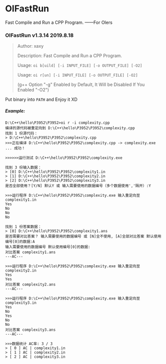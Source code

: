 # OIFastRun
Fast Compile and Run a CPP Program. ——For OIers

### OIFastRun v1.3.14 2019.8.18

> Author: xaxy
>
> Description: Fast Compile and Run a CPP Program.
>
> Usage: `oi b[uild] [-i INPUT_FILE] [-o OUTPUT_FILE] [-O2]`
>
> Usage: `oi r[un] [-i INPUT_FILE] [-o OUTPUT_FILE] [-O2]`
>
> (g++ Option "-g" Enabled by Default, It Will be Disabled If You Enabled "-O2")

Put binary into `PATH` and Enjoy it XD


##### Example:

```
D:\C++\hello\P3952\P3952>oi r -i complexity.cpp
编译的源代码被重定向到 D:\C++\hello\P3952\P3952\complexity.cpp
找到 1 份源代码：
> D:\C++\hello\P3952\P3952\complexity.cpp
>>>正在编译 D:\C++\hello\P3952\P3952\complexity.cpp -> complexity.exe ... 成功！

>>>>>>运行测试 D:\C++\hello\P3952\P3952\complexity.exe

找到 3 份输入数据：
> [0] D:\C++\hello\P3952\P3952\complexity1.in
> [1] D:\C++\hello\P3952\P3952\complexity2.in
> [2] D:\C++\hello\P3952\P3952\complexity3.in
是否全部使用？[Y/N] 默认Y 或 输入需要使用的数据编号（多个数据使用','隔开）:Y

>>>运行程序 D:\C++\hello\P3952\P3952\complexity.exe 输入重定向至 complexity1.in
Yes
No
No
No

找到 1 份答案数据：
> [0] D:\C++\hello\P3952\P3952\complexity1.ans
是否需要对比答案？ 输入需要使用的数据编号 或 [N]全不使用, [A]全部对比答案 默认使用编号[0]的数据:A
输入需要使用的数据编号 默认使用编号[0]的数据:
对比答案 complexity1.ans
---AC---

>>>运行程序 D:\C++\hello\P3952\P3952\complexity.exe 输入重定向至 complexity2.in
Yes
Yes
对比答案 complexity2.ans
---AC---

>>>运行程序 D:\C++\hello\P3952\P3952\complexity.exe 输入重定向至 complexity3.in
Yes
No
Yes
No
No
对比答案 complexity3.ans
---AC---

>>>数据统计 AC率: 3 / 3
> [ 0 ] AC | complexity1.in
> [ 1 ] AC | complexity2.in
> [ 2 ] AC | complexity3.in
```

